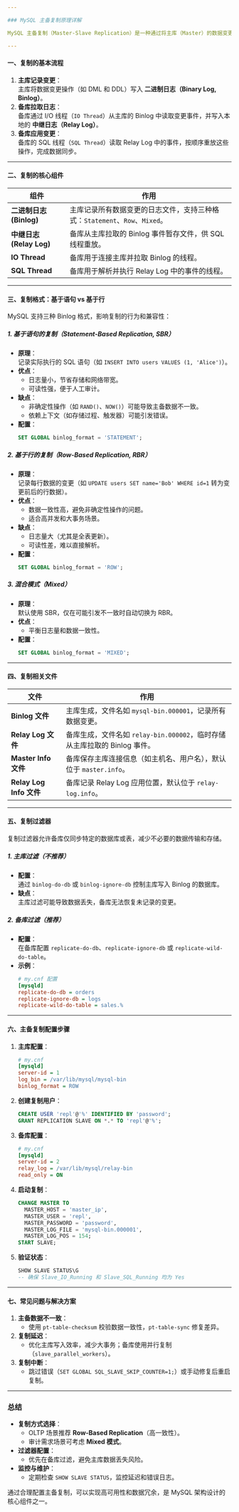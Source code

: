 ```yaml
---

### MySQL 主备复制原理详解

MySQL 主备复制（Master-Slave Replication）是一种通过将主库（Master）的数据变更同步到一个或多个备库（Slave）的机制，用于实现数据冗余、负载均衡和故障恢复。以下是其核心原理及关键组件的详细说明：

---
```


#### **一、复制的基本流程**
1. **主库记录变更**：  
   主库将数据变更操作（如 DML 和 DDL）写入 **二进制日志（Binary Log, Binlog）**。  
2. **备库拉取日志**：  
   备库通过 I/O 线程（`IO Thread`）从主库的 Binlog 中读取变更事件，并写入本地的 **中继日志（Relay Log）**。  
3. **备库应用变更**：  
   备库的 SQL 线程（`SQL Thread`）读取 Relay Log 中的事件，按顺序重放这些操作，完成数据同步。

---

#### **二、复制的核心组件**
| **组件**            | **作用**                                                                 |
|----------------------|-------------------------------------------------------------------------|
| **二进制日志 (Binlog)** | 主库记录所有数据变更的日志文件，支持三种格式：`Statement`、`Row`、`Mixed`。 |
| **中继日志 (Relay Log)** | 备库从主库拉取的 Binlog 事件暂存文件，供 SQL 线程重放。                   |
| **IO Thread**        | 备库用于连接主库并拉取 Binlog 的线程。                                    |
| **SQL Thread**       | 备库用于解析并执行 Relay Log 中的事件的线程。                             |

---

#### **三、复制格式：基于语句 vs 基于行**
MySQL 支持三种 Binlog 格式，影响复制的行为和兼容性：

##### **1. 基于语句的复制（Statement-Based Replication, SBR）**
- **原理**：  
  记录实际执行的 SQL 语句（如 `INSERT INTO users VALUES (1, 'Alice')`）。  
- **优点**：  
  - 日志量小，节省存储和网络带宽。  
  - 可读性强，便于人工审计。  
- **缺点**：  
  - 非确定性操作（如 `RAND()`、`NOW()`）可能导致主备数据不一致。  
  - 依赖上下文（如存储过程、触发器）可能引发错误。  
- **配置**：  
  ```sql
  SET GLOBAL binlog_format = 'STATEMENT';
  ```

##### **2. 基于行的复制（Row-Based Replication, RBR）**
- **原理**：  
  记录每行数据的变更（如 `UPDATE users SET name='Bob' WHERE id=1` 转为变更前后的行数据）。  
- **优点**：  
  - 数据一致性高，避免非确定性操作的问题。  
  - 适合高并发和大事务场景。  
- **缺点**：  
  - 日志量大（尤其是全表更新）。  
  - 可读性差，难以直接解析。  
- **配置**：  
  ```sql
  SET GLOBAL binlog_format = 'ROW';
  ```

##### **3. 混合模式（Mixed）**
- **原理**：  
  默认使用 SBR，仅在可能引发不一致时自动切换为 RBR。  
- **优点**：  
  - 平衡日志量和数据一致性。  
- **配置**：  
  ```sql
  SET GLOBAL binlog_format = 'MIXED';
  ```

---

#### **四、复制相关文件**
| **文件**               | **作用**                                                                 |
|------------------------|-------------------------------------------------------------------------|
| **Binlog 文件**         | 主库生成，文件名如 `mysql-bin.000001`，记录所有数据变更。                 |
| **Relay Log 文件**      | 备库生成，文件名如 `relay-bin.000002`，临时存储从主库拉取的 Binlog 事件。 |
| **Master Info 文件**    | 备库保存主库连接信息（如主机名、用户名），默认位于 `master.info`。         |
| **Relay Log Info 文件** | 备库记录 Relay Log 应用位置，默认位于 `relay-log.info`。                   |

---

#### **五、复制过滤器**
复制过滤器允许备库仅同步特定的数据库或表，减少不必要的数据传输和存储。

##### **1. 主库过滤（不推荐）**
- **配置**：  
  通过 `binlog-do-db` 或 `binlog-ignore-db` 控制主库写入 Binlog 的数据库。  
- **缺点**：  
  主库过滤可能导致数据丢失，备库无法恢复未记录的变更。

##### **2. 备库过滤（推荐）**
- **配置**：  
  在备库配置 `replicate-do-db`、`replicate-ignore-db` 或 `replicate-wild-do-table`。  
- **示例**：  
  ```ini
  # my.cnf 配置
  [mysqld]
  replicate-do-db = orders
  replicate-ignore-db = logs
  replicate-wild-do-table = sales.%
  ```

---

#### **六、主备复制配置步骤**
1. **主库配置**：  
   ```ini
   # my.cnf
   [mysqld]
   server-id = 1
   log_bin = /var/lib/mysql/mysql-bin
   binlog_format = ROW
   ```

2. **创建复制用户**：  
   ```sql
   CREATE USER 'repl'@'%' IDENTIFIED BY 'password';
   GRANT REPLICATION SLAVE ON *.* TO 'repl'@'%';
   ```

3. **备库配置**：  
   ```ini
   # my.cnf
   [mysqld]
   server-id = 2
   relay_log = /var/lib/mysql/relay-bin
   read_only = ON
   ```

4. **启动复制**：  
   ```sql
   CHANGE MASTER TO
     MASTER_HOST = 'master_ip',
     MASTER_USER = 'repl',
     MASTER_PASSWORD = 'password',
     MASTER_LOG_FILE = 'mysql-bin.000001',
     MASTER_LOG_POS = 154;
   START SLAVE;
   ```

5. **验证状态**：  
   ```sql
   SHOW SLAVE STATUS\G
   -- 确保 Slave_IO_Running 和 Slave_SQL_Running 均为 Yes
   ```

---

#### **七、常见问题与解决方案**
1. **主备数据不一致**：  
   - 使用 `pt-table-checksum` 校验数据一致性，`pt-table-sync` 修复差异。  
2. **复制延迟**：  
   - 优化主库写入效率，减少大事务；备库使用并行复制（`slave_parallel_workers`）。  
3. **复制中断**：  
   - 跳过错误（`SET GLOBAL SQL_SLAVE_SKIP_COUNTER=1;`）或手动修复后重启复制。

---

### **总结**
- **复制方式选择**：  
  - OLTP 场景推荐 **Row-Based Replication**（高一致性）。  
  - 审计需求场景可考虑 **Mixed 模式**。  
- **过滤器配置**：  
  - 优先在备库过滤，避免主库数据丢失风险。  
- **监控与维护**：  
  - 定期检查 `SHOW SLAVE STATUS`，监控延迟和错误日志。  

通过合理配置主备复制，可以实现高可用性和数据冗余，是 MySQL 架构设计的核心组件之一。


